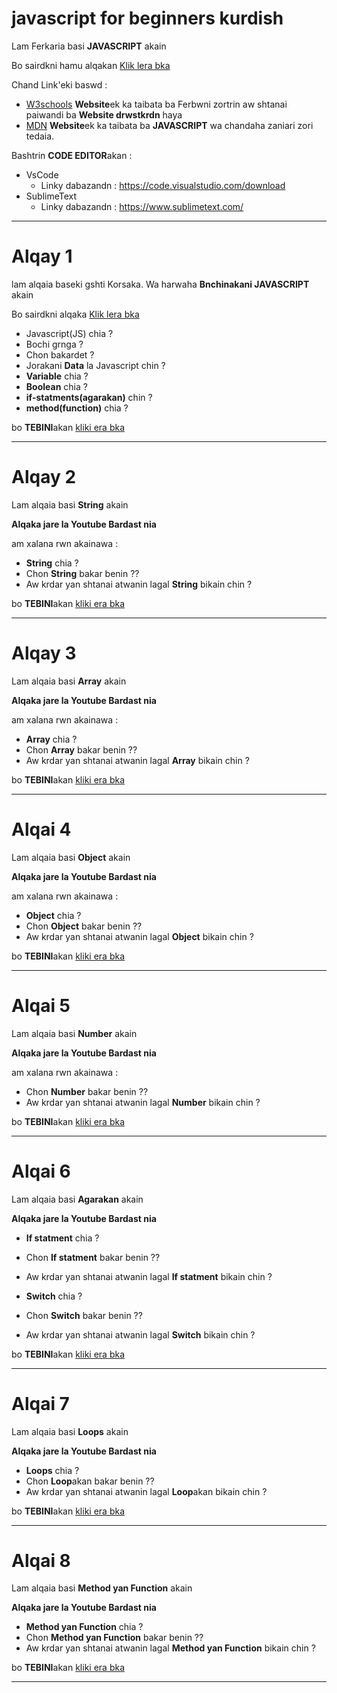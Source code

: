 # javascript for beginners kurdish

Lam Ferkaria basi **JAVASCRIPT** akain

Bo sairdkni hamu alqakan [Klik lera bka]()

Chand Link'eki baswd :

* [W3schools](https://www.w3schools.com/)
  **Website**ek ka taibata ba Ferbwni zortrin aw shtanai paiwandi ba **Website drwstkrdn** haya
* [MDN](https://developer.mozilla.org/en-US/docs/Web/JavaScript) **Website**ek ka taibata ba **JAVASCRIPT** wa chandaha zaniari zori tedaia.

Bashtrin **CODE EDITOR**akan :

* VsCode
  * Linky dabazandn : https://code.visualstudio.com/download
* SublimeText
  * Linky dabazandn : https://www.sublimetext.com/

-----------------------------------------------

# Alqay 1

lam alqaia baseki gshti Korsaka. Wa harwaha **Bnchinakani JAVASCRIPT** akain

Bo sairdkni alqaka [Klik lera bka]()

* Javascript(JS) chia ?
* Bochi grnga ?
* Chon bakardet ?
* Jorakani **Data** la Javascript chin ?
* **Variable** chia ?
* **Boolean** chia ?
* **if-statments(agarakan)** chin ?
* **method(function)** chia ?

bo **TEBINI**akan [kliki era bka](https://github.com/k97-Media/javascript_for_beginners_kurdish/blob/main/lesson_1.md)

----------------------------------------------------------
# Alqay 2

Lam alqaia basi **String** akain

**Alqaka jare la Youtube Bardast nia**


am xalana rwn akainawa :

* **String** chia ?
* Chon **String** bakar benin ??
* Aw krdar yan shtanai atwanin lagal **String** bikain  chin ?

bo **TEBINI**akan [kliki era bka]()

----------------------------------------

# Alqay 3

Lam alqaia basi **Array** akain

**Alqaka jare la Youtube Bardast nia**


am xalana rwn akainawa :

* **Array** chia ?
* Chon **Array** bakar benin ??
* Aw krdar yan shtanai atwanin lagal **Array** bikain  chin ?

bo **TEBINI**akan [kliki era bka]()

----------------------------------------------

# Alqai 4

Lam alqaia basi **Object** akain

**Alqaka jare la Youtube Bardast nia**


am xalana rwn akainawa :

* **Object** chia ?
* Chon **Object** bakar benin ??
* Aw krdar yan shtanai atwanin lagal **Object** bikain  chin ?

bo **TEBINI**akan [kliki era bka]()

--------------------------------------------

# Alqai 5

Lam alqaia basi **Number** akain

**Alqaka jare la Youtube Bardast nia**


am xalana rwn akainawa :

* Chon **Number** bakar benin ??
* Aw krdar yan shtanai atwanin lagal **Number** bikain  chin ?

bo **TEBINI**akan [kliki era bka]()

--------------------------------------------

# Alqai 6

Lam alqaia basi **Agarakan** akain

**Alqaka jare la Youtube Bardast nia**


* **If statment** chia ?
* Chon **If statment** bakar benin ??
* Aw krdar yan shtanai atwanin lagal **If statment** bikain  chin ?

* **Switch** chia ?
* Chon **Switch** bakar benin ??
* Aw krdar yan shtanai atwanin lagal **Switch** bikain  chin ?

bo **TEBINI**akan [kliki era bka]()

--------------------------------------------
# Alqai 7

Lam alqaia basi **Loops** akain

**Alqaka jare la Youtube Bardast nia**


* **Loops** chia ?
* Chon **Loop**akan bakar benin ??
* Aw krdar yan shtanai atwanin lagal **Loop**akan bikain  chin ?

bo **TEBINI**akan [kliki era bka]()

--------------------------------------------
# Alqai 8

Lam alqaia basi **Method yan Function** akain

**Alqaka jare la Youtube Bardast nia**


* **Method yan Function** chia ?
* Chon **Method yan Function** bakar benin ??
* Aw krdar yan shtanai atwanin lagal **Method yan Function** bikain  chin ?

bo **TEBINI**akan [kliki era bka]()

--------------------------------------------
